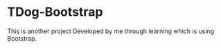 # TDog-Bootstrap
This is another project Developed by me through learning which is using Bootstrap.
